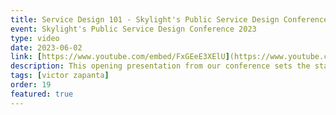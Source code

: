 ```yaml
---
title: Service Design 101 - Skylight's Public Service Design Conference 2023
event: Skylight's Public Service Design Conference 2023
type: video
date: 2023-06-02
link: [https://www.youtube.com/embed/FxGEeE3XElU](https://www.youtube.com/watch?v=FxGEeE3XElU)
description: This opening presentation from our conference sets the stage for all things service design: what it is, what problems it solves, how to know when you need it, and a framework for putting it into practice.
tags: [victor zapanta]
order: 19
featured: true
---
```

